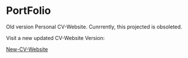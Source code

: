 # PortFolio

Old version Personal CV-Website.
Cunrrently, this projected is obsoleted.

Visit a new updated CV-Website Version:

[New-CV-Website]([https://www.google.com](https://github.com/JesusCRIS90/cv-web) "Go to New CV Website")
